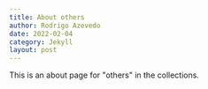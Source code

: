 ```yaml
---
title: About others
author: Rodrigo Azevedo
date: 2022-02-04
category: Jekyll
layout: post
---
```


This is an about page for "others" in the collections.